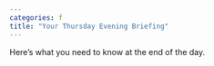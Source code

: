 ```yaml
---
categories: f
title: "Your Thursday Evening Briefing"
---
```

Here’s what you need to know at the end of the day.
